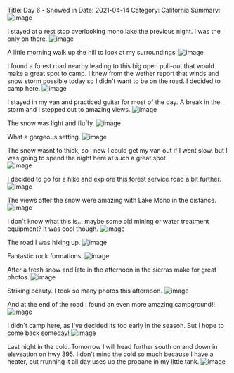 Title: Day 6 - Snowed in
Date: 2021-04-14
Category: California
Summary: ![image](https://api.pcloud.com/getpubthumb?code=XZqc4eXZOeCkzhvQFoJ9YMYjvtdorYCCdyK7&linkpassword=undefined&size=700x700&crop=0&type=autok)

I stayed at a rest stop overlooking mono lake the previous night. I was the only on there.
![image](https://api.pcloud.com/getpubthumb?code=XZsr4eXZX5pXbNoQv7u9qDtjTG8I65mpC5Dy&linkpassword=undefined&size=700x700&crop=0&type=autok)

A little morning walk up the hill to look at my surroundings.
![image](https://api.pcloud.com/getpubthumb?code=XZOr4eXZ7za4ur5JveBwD4Nj1cDsp40sstmk&linkpassword=undefined&size=700x700&crop=0&type=autok)

I found a forest road nearby leading to this big open pull-out that would make a great spot to camp.  I knew from the wether report that winds and snow storm possible today so I didn't want to be on the road.  I decided to camp here.
![image](https://api.pcloud.com/getpubthumb?code=XZz78eXZKdmMvUs7yoYTKIWsTEwauVfVUvi7&linkpassword=undefined&size=700x700&crop=0&type=autok)


I stayed in my van and practiced guitar for most of the day.  A break in the storm and I stepped out to amazing views.
![image](https://api.pcloud.com/getpubthumb?code=XZqc4eXZOeCkzhvQFoJ9YMYjvtdorYCCdyK7&linkpassword=undefined&size=700x700&crop=0&type=autok)

The snow was light and fluffy.
![image](https://api.pcloud.com/getpubthumb?code=XZIc4eXZQ08vs4rTQlHpw1OLoiYa38fi2vJV&linkpassword=undefined&size=700x700&crop=0&type=autok)

What a gorgeous setting.
![image](https://api.pcloud.com/getpubthumb?code=XZko4eXZu6MKBF6LJ8JJwgIDwvKX6BfnDRPk&linkpassword=undefined&size=700x700&crop=0&type=autok)

The snow wasnt to thick, so I new I could get my van out if I went slow.  but I was going to spend the night here at such a great spot.   
![image](https://api.pcloud.com/getpubthumb?code=XZJo4eXZbkohPbkJjnjleB73S5MFUjkmYgJy&linkpassword=undefined&size=700x700&crop=0&type=autok)

I decided to go for a hike and explore this forest service road a bit further.
![image](https://api.pcloud.com/getpubthumb?code=XZmo4eXZcoBE9A3s7F7zOYyrH2qzjbgKdJqX&linkpassword=undefined&size=700x700&crop=0&type=autok)

The views after the snow were amazing with Lake Mono in the distance.
![image](https://api.pcloud.com/getpubthumb?code=XZeo4eXZyPGgcmdPYESMD5crev07d0u8uDIX&linkpassword=undefined&size=700x700&crop=0&type=autok)

I don't know what this is... maybe some old mining or water treatment equipment? It was cool though.
![image](https://api.pcloud.com/getpubthumb?code=XZxo4eXZgWoFahEJjDkDVebK6XhJK0p1cq1k&linkpassword=undefined&size=700x700&crop=0&type=autok)

The road I was hiking up.
![image](https://api.pcloud.com/getpubthumb?code=XZIo4eXZ6V35h2kd7pH2wC3wIm7NvHmPgfW7&linkpassword=undefined&size=700x700&crop=0&type=autok)

Fantastic rock formations.
![image](https://api.pcloud.com/getpubthumb?code=XZAo4eXZh3L7SLx2TOpMNuPa6QnTsuOVYH57&linkpassword=undefined&size=700x700&crop=0&type=autok)

After a fresh snow  and late in the afternoon in the sierras make for great photos.
![image](https://api.pcloud.com/getpubthumb?code=XZGo4eXZ2Iq0bAwXwujzemEMje5GO8pGuiUk&linkpassword=undefined&size=700x700&crop=0&type=autok)

Striking beauty.  I took so many photos this afternoon.
![image](https://api.pcloud.com/getpubthumb?code=XZFy8eXZRNxxBzJksiulelAD6cl1GS36zGWX&linkpassword=undefined&size=700x700&crop=0&type=autok)

And at the end of the road I found an even more amazing campground!!
![image](https://api.pcloud.com/getpubthumb?code=XZRy8eXZb8440sHfnYp6VKlaXfwOnmzSWlOy&linkpassword=undefined&size=700x700&crop=0&type=autok)

I didn't camp here, as I've decided its too early in the season.  But I hope to come back someday!
![image](https://api.pcloud.com/getpubthumb?code=XZ8y8eXZkxmikBWTg3jEaMsNOI9AiyXGUbPk&linkpassword=undefined&size=700x700&crop=0&type=autok)

Last night in the cold.  Tomorrow I will head further south on and down in eleveation on hwy 395.  I don't mind the cold so much because I have a heater, but rrunning it all day uses up the propane in my little tank.
![image](https://api.pcloud.com/getpubthumb?code=XZvSXDXZ9a7fa87D2YbrgFq0BP6gOJPAgTIy&linkpassword=undefined&size=700x700&crop=0&type=autok)

